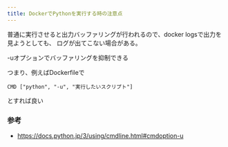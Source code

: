 ```yaml
---
title: DockerでPythonを実行する時の注意点
---
```

普通に実行させると出力バッファリングが行われるので、docker logsで出力を見ようとしても、
ログが出てこない場合がある。

-uオプションでバッファリングを抑制できる

つまり、例えばDockerfileで

```
CMD ["python", "-u", "実行したいスクリプト"]
```

とすれば良い

### 参考
* <https://docs.python.jp/3/using/cmdline.html#cmdoption-u>
